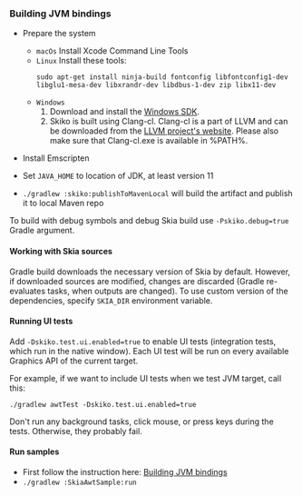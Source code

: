 ### Building JVM bindings

* Prepare the system
  * `macOs` Install Xcode Command Line Tools
  * `Linux` Install these tools:
    ```
    sudo apt-get install ninja-build fontconfig libfontconfig1-dev libglu1-mesa-dev libxrandr-dev libdbus-1-dev zip libx11-dev
    ```
  * `Windows`
    1. Download and install the [Windows SDK](https://developer.microsoft.com/en-us/windows/downloads/windows-sdk/).
    2. Skiko is built using Clang-cl. Clang-cl is a part of LLVM and can be downloaded from the [LLVM project's website](https://releases.llvm.org/). Please also make sure that Clang-cl.exe is available in %PATH%.

* Install Emscripten
* Set `JAVA_HOME` to location of JDK, at least version 11
* `./gradlew :skiko:publishToMavenLocal` will build the artifact and publish it to local Maven repo

To build with debug symbols and debug Skia build use `-Pskiko.debug=true` Gradle argument.

#### Working with Skia sources

Gradle build downloads the necessary version of Skia by default.
However, if downloaded sources are modified, changes are discarded (Gradle
re-evaluates tasks, when outputs are changed).
To use custom version of the dependencies, specify `SKIA_DIR` environment variable.

#### Running UI tests
Add `-Dskiko.test.ui.enabled=true` to enable UI tests (integration tests, which run in the native window). Each UI test will be run on every available Graphics API of the current target.

For example, if we want to include UI tests when we test JVM target, call this:
```
./gradlew awtTest -Dskiko.test.ui.enabled=true
```
Don't run any background tasks, click mouse, or press keys during the tests. Otherwise, they probably fail.

#### Run samples
- First follow the instruction here: [Building JVM bindings](#building-jvm-bindings)
- `./gradlew :SkiaAwtSample:run`
